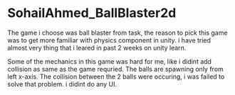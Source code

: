 # SohailAhmed_BallBlaster2d

The game i choose was ball blaster from task, the reason to pick this game was to get more familiar with physics component in unity.
i have tried almost very thing that i leared in past 2 weeks on unity learn.

Some of the mechanics in this game was hard for me, like i didint add collision as same as the game requried.
The balls are spawning only from left x-axis.
The collision between the 2 balls were occuring, i was failed to solve that problem.
i didint do any UI.
